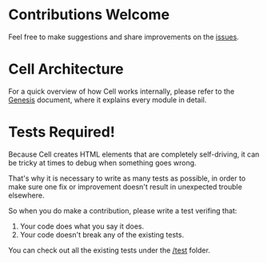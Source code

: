 # Contributions Welcome

Feel free to make suggestions and share improvements on the [issues](https://github.com/intercellular/cell/issues/new).

# Cell Architecture

For a quick overview of how Cell works internally, please refer to the [Genesis](./GENESIS.md) document, where it explains every module in detail.

# Tests Required!

Because Cell creates HTML elements that are completely self-driving, it can be tricky at times to debug when something goes wrong.

That's why it is necessary to write as many tests as possible, in order to make sure one fix or improvement doesn't result in unexpected trouble elsewhere.

So when you do make a contribution, please write a test verifing that:

1. Your code does what you say it does.
2. Your code doesn't break any of the existing tests.

You can check out all the existing tests under the [/test](./test) folder.
